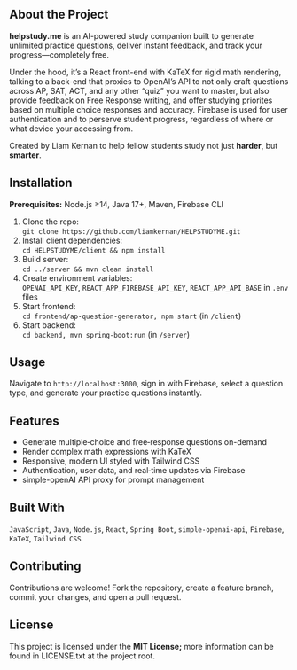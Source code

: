 <h2 className="text-4xl font-extrabold mb-4">About the Project</h2>
                <p className="pt-5 mb-2">
                    <strong>helpstudy.me</strong> is an AI-powered study companion built
                    to generate unlimited practice questions, deliver instant feedback,
                    and track your progress—completely free.
                </p>
                <p className="mb-9">
                    Under the hood, it’s a React front-end with KaTeX for rigid
                    math rendering, talking to a back-end that proxies to OpenAI’s
                    API to not only craft questions across AP, SAT, ACT, and any other “quiz”
                    you want to master, but also provide feedback on Free Response writing, and offer studying priorites based on multiple choice responses and accuracy. Firebase is used for user authentication and to perserve student progress, regardless of where or what device your accessing from.
                </p>
                <p className={"mb-20"}>
                    Created by Liam Kernan to help fellow
                    students study not just <b>harder</b>, but <b>smarter</b>.
                </p>

<h2 className="text-3xl font-bold mt-10 mb-4">Installation</h2>
<p className="pt-3 mb-2">
  <strong>Prerequisites:</strong> Node.js ≥14, Java 17+, Maven, Firebase CLI
</p>
<ol className="list-decimal list-inside mb-9">
  <li>Clone the repo:<br/><code>git clone https://github.com/liamkernan/HELPSTUDYME.git</code></li>
  <li>Install client dependencies:<br/><code>cd HELPSTUDYME/client && npm install</code></li>
  <li>Build server:<br/><code>cd ../server && mvn clean install</code></li>
  <li>Create environment variables:<br/><code>OPENAI_API_KEY</code>, <code>REACT_APP_FIREBASE_API_KEY</code>, <code>REACT_APP_API_BASE</code> in <code>.env</code> files</li>
  <li>Start frontend:<br/><code>cd frontend/ap-question-generator, npm start</code> (in <code>/client</code>)</li>
  <li>Start backend:<br/><code>cd backend, mvn spring-boot:run</code> (in <code>/server</code>)</li>
</ol>

<h2 className="text-3xl font-bold mt-10 mb-4">Usage</h2>
<p className="mb-9">
  Navigate to <code>http://localhost:3000</code>, sign in with Firebase, select a question type, and generate your practice questions instantly.
</p>

<h2 className="text-3xl font-bold mt-10 mb-4">Features</h2>
<ul className="list-disc list-inside mb-9">
  <li>Generate multiple‑choice and free‑response questions on-demand</li>
  <li>Render complex math expressions with KaTeX</li>
  <li>Responsive, modern UI styled with Tailwind CSS</li>
  <li>Authentication, user data, and real‑time updates via Firebase</li>
  <li>simple-openAI API proxy for prompt management</li>
</ul>

<h2 className="text-3xl font-bold mt-10 mb-4">Built With</h2>
<p className="mb-9">
  <code>JavaScript</code>, <code>Java</code>, <code>Node.js</code>, <code>React</code>, <code>Spring Boot</code>, <code>simple-openai-api</code>, <code>Firebase</code>, <code>KaTeX</code>, <code>Tailwind CSS</code>
</p>

<h2 className="text-3xl font-bold mt-10 mb-4">Contributing</h2>
<p className="mb-9">
  Contributions are welcome! Fork the repository, create a feature branch, commit your changes, and open a pull request.
</p>

<h2 className="text-3xl font-bold mt-10 mb-4">License</h2>
<p className="mb-20">
  This project is licensed under the <strong>MIT License;</strong> more information can be found in LICENSE.txt at the project root.
</p>

